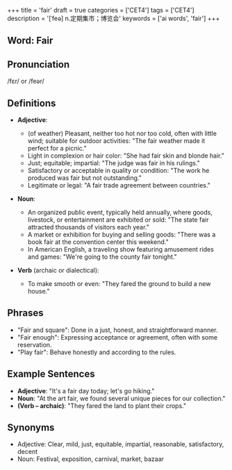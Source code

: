 +++
title = 'fair'
draft = true
categories = ['CET4']
tags = ['CET4']
description = '[ˈfeə] n.定期集市；博览会'
keywords = ['ai words', 'fair']
+++

## Word: Fair

## Pronunciation
/fɛr/ or /feər/

## Definitions
- **Adjective**:
  - (of weather) Pleasant, neither too hot nor too cold, often with little wind; suitable for outdoor activities: "The fair weather made it perfect for a picnic."
  - Light in complexion or hair color: "She had fair skin and blonde hair."
  - Just; equitable; impartial: "The judge was fair in his rulings."
  - Satisfactory or acceptable in quality or condition: "The work he produced was fair but not outstanding."
  - Legitimate or legal: "A fair trade agreement between countries."

- **Noun**:
  - An organized public event, typically held annually, where goods, livestock, or entertainment are exhibited or sold: "The state fair attracted thousands of visitors each year."
  - A market or exhibition for buying and selling goods: "There was a book fair at the convention center this weekend."
  - In American English, a traveling show featuring amusement rides and games: "We're going to the county fair tonight."
  
- **Verb** (archaic or dialectical):
  - To make smooth or even: "They fared the ground to build a new house."

## Phrases
- "Fair and square": Done in a just, honest, and straightforward manner.
- "Fair enough": Expressing acceptance or agreement, often with some reservation.
- "Play fair": Behave honestly and according to the rules.

## Example Sentences
- **Adjective**: "It's a fair day today; let's go hiking."
- **Noun**: "At the art fair, we found several unique pieces for our collection."
- **(Verb – archaic)**: "They fared the land to plant their crops."

## Synonyms
- Adjective: Clear, mild, just, equitable, impartial, reasonable, satisfactory, decent
- Noun: Festival, exposition, carnival, market, bazaar
